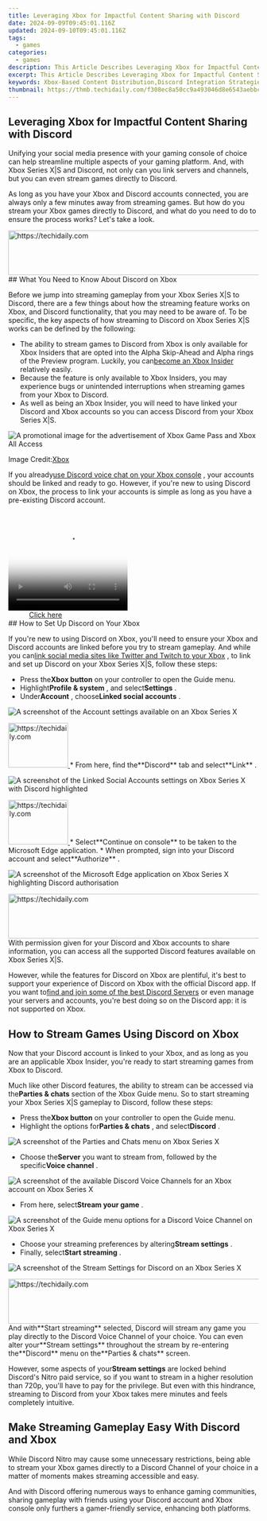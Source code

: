 ```yaml
---
title: Leveraging Xbox for Impactful Content Sharing with Discord
date: 2024-09-09T09:45:01.116Z
updated: 2024-09-10T09:45:01.116Z
tags:
  - games
categories:
  - games
description: This Article Describes Leveraging Xbox for Impactful Content Sharing with Discord
excerpt: This Article Describes Leveraging Xbox for Impactful Content Sharing with Discord
keywords: Xbox-Based Content Distribution,Discord Integration Strategies,Impactful Content Sharing Methods,Xbox Gaming Community Outreach,Discord and Social Media Collaboration,Creative Content Sharing on Xbox,Discord's Role in Modern Content Strategies
thumbnail: https://thmb.techidaily.com/f308ec8a50cc9a493046d8e6543aebbcad8cb9f6d5b3eda7f842ca1c1e275bb8.png
---
```


## Leveraging Xbox for Impactful Content Sharing with Discord

 Unifying your social media presence with your gaming console of choice can help streamline multiple aspects of your gaming platform. And, with Xbox Series X|S and Discord, not only can you link servers and channels, but you can even stream games directly to Discord.

 As long as you have your Xbox and Discord accounts connected, you are always only a few minutes away from streaming games. But how do you stream your Xbox games directly to Discord, and what do you need to do to ensure the process works? Let's take a look.

<!-- affiliate ads begin -->
<a href="https://appsumo.8odi.net/c/5597632/2123736/7443" target="_top" id="2123736">
  <img src="//a.impactradius-go.com/display-ad/7443-2123736" border="0" alt="https://techidaily.com" width="728" height="90"/>
</a>
<img height="0" width="0" src="https://appsumo.8odi.net/i/5597632/2123736/7443" style="position:absolute;visibility:hidden;" border="0" />
<!-- affiliate ads end -->
## What You Need to Know About Discord on Xbox

 Before we jump into streaming gameplay from your Xbox Series X|S to Discord, there are a few things about how the streaming feature works on Xbox, and Discord functionality, that you may need to be aware of. To be specific, the key aspects of how streaming to Discord on Xbox Series X|S works can be defined by the following:

* The ability to stream games to Discord from Xbox is only available for Xbox Insiders that are opted into the Alpha Skip-Ahead and Alpha rings of the Preview program. Luckily, you can[become an Xbox Insider](https://www.makeuseof.com/how-to-join-xbox-insider/) relatively easily.
* Because the feature is only available to Xbox Insiders, you may experience bugs or unintended interruptions when streaming games from your Xbox to Discord.
* As well as being an Xbox Insider, you will need to have linked your Discord and Xbox accounts so you can access Discord from your Xbox Series X|S.

![A promotional image for the advertisement of Xbox Game Pass and Xbox All Access](https://static1.makeuseofimages.com/wordpress/wp-content/uploads/2023/06/xbox-game-pass-stock-image.jpg)

 Image Credit:[Xbox](https://www.xbox.com/en-us/xbox-game-pass)

 If you already[use Discord voice chat on your Xbox console](https://www.makeuseof.com/use-discord-voice-chat-xbox-console/) , your accounts should be linked and ready to go. However, if you're new to using Discord on Xbox, the process to link your accounts is simple as long as you have a pre-existing Discord account.

<!-- affiliate ads begin -->
<span id="1265663">
					<video width="240" height="200" style="cursor:pointer"
           poster="//a.impactradius-go.com/display-clicktoplayimage/1265663.png"
           onclick="if(!this.playClicked){this.play();this.setAttribute('controls',true);this.playClicked=true;}">
	   <source src="//a.impactradius-go.com/display-ad/4482-1265663">
	   <img src="//a.impactradius-go.com/display-clicktoplayimage/1265663.png" style="border: none; height: 100%; width: 100%; object-fit: contain">
	</video>
	<div style="width:150px;text-align:center"><a href="javascript:window.open(decodeURIComponent('https%3A%2F%2Fmartinic.evyy.net%2Fc%2F5597632%2F1265663%2F4482'), '_blank');void(0);">Click here</a></div>
</span>
<img height="0" width="0" src="https://imp.pxf.io/i/5597632/1265663/4482" style="position:absolute;visibility:hidden;" border="0" />
<!-- affiliate ads end -->
## How to Set Up Discord on Your Xbox

 If you're new to using Discord on Xbox, you'll need to ensure your Xbox and Discord accounts are linked before you try to stream gameplay. And while you can[link social media sites like Twitter and Twitch to your Xbox](https://www.makeuseof.com/xbox-how-to-link-social-accounts/) , to link and set up Discord on your Xbox Series X|S, follow these steps:

* Press the**Xbox button** on your controller to open the Guide menu.
* Highlight**Profile & system** , and select**Settings** .
* Under**Account** , choose**Linked social accounts** .

![A screenshot of the Account settings available on an Xbox Series X](https://static1.makeuseofimages.com/wordpress/wp-content/uploads/2023/08/linked-social-accounts.jpg)

<!-- affiliate ads begin -->
<a href="https://aligracehair.sjv.io/c/5597632/2115926/19272" target="_top" id="2115926">
  <img src="//a.impactradius-go.com/display-ad/19272-2115926" border="0" alt="https://techidaily.com" width="120" height="90"/>
</a>
<img height="0" width="0" src="https://aligracehair.sjv.io/i/5597632/2115926/19272" style="position:absolute;visibility:hidden;" border="0" />
<!-- affiliate ads end -->
* From here, find the**Discord** tab and select**Link** .

![A screenshot of the Linked Social Accounts settings on Xbox Series X with Discord highlighted](https://static1.makeuseofimages.com/wordpress/wp-content/uploads/2023/08/link-discord.jpg)

<!-- affiliate ads begin -->
<a href="https://aligracehair.sjv.io/c/5597632/2115924/19272" target="_top" id="2115924">
  <img src="//a.impactradius-go.com/display-ad/19272-2115924" border="0" alt="https://techidaily.com" width="120" height="90"/>
</a>
<img height="0" width="0" src="https://aligracehair.sjv.io/i/5597632/2115924/19272" style="position:absolute;visibility:hidden;" border="0" />
<!-- affiliate ads end -->
* Select**Continue on console** to be taken to the Microsoft Edge application.
* When prompted, sign into your Discord account and select**Authorize** .

![A screenshot of the Microsoft Edge application on Xbox Series X highlighting Discord authorisation](https://static1.makeuseofimages.com/wordpress/wp-content/uploads/2023/08/authorize.jpg)

<!-- affiliate ads begin -->
<a href="https://ephamedtechinc.pxf.io/c/5597632/2137205/26400" target="_top" id="2137205">
  <img src="//a.impactradius-go.com/display-ad/26400-2137205" border="0" alt="https://techidaily.com" width="728" height="90"/>
</a>
<img height="0" width="0" src="https://ephamedtechinc.pxf.io/i/5597632/2137205/26400" style="position:absolute;visibility:hidden;" border="0" />
<!-- affiliate ads end -->
 With permission given for your Discord and Xbox accounts to share information, you can access all the supported Discord features available on Xbox Series X|S.

 However, while the features for Discord on Xbox are plentiful, it's best to support your experience of Discord on Xbox with the official Discord app. If you want to[find and join some of the best Discord Servers](https://www.makeuseof.com/tag/how-to-find-best-discord-servers/) or even manage your servers and accounts, you're best doing so on the Discord app: it is not supported on Xbox.

## How to Stream Games Using Discord on Xbox

 Now that your Discord account is linked to your Xbox, and as long as you are an applicable Xbox Insider, you're ready to start streaming games from Xbox to Discord.

 Much like other Discord features, the ability to stream can be accessed via the**Parties & chats** section of the Xbox Guide menu. So to start streaming your Xbox Series X|S gameplay to Discord, follow these steps:

* Press the**Xbox button** on your controller to open the Guide menu.
* Highlight the options for**Parties & chats** , and select**Discord** .

![A screenshot of the Parties and Chats menu on Xbox Series X](https://static1.makeuseofimages.com/wordpress/wp-content/uploads/2023/08/parties-and-chats.jpg)

* Choose the**Server** you want to stream from, followed by the specific**Voice channel** .

![A screenshot of the available Discord Voice Channels for an Xbox account on Xbox Series X](https://static1.makeuseofimages.com/wordpress/wp-content/uploads/2023/08/discord-voice-channels.jpg)

* From here, select**Stream your game** .

![A screenshot of the Guide menu options for a Discord Voice Channel on Xbox Series X](https://static1.makeuseofimages.com/wordpress/wp-content/uploads/2023/08/start-streaming-initial.jpg)

* Choose your streaming preferences by altering**Stream settings** .
* Finally, select**Start streaming** .

![A screenshot of the Stream Settings for Discord on an Xbox Series X](https://static1.makeuseofimages.com/wordpress/wp-content/uploads/2023/08/stream-settings.jpg)

<!-- affiliate ads begin -->
<a href="https://ephamedtechinc.pxf.io/c/5597632/2137213/26400" target="_top" id="2137213">
  <img src="//a.impactradius-go.com/display-ad/26400-2137213" border="0" alt="https://techidaily.com" width="728" height="90"/>
</a>
<img height="0" width="0" src="https://ephamedtechinc.pxf.io/i/5597632/2137213/26400" style="position:absolute;visibility:hidden;" border="0" />
<!-- affiliate ads end -->
 And with**Start streaming** selected, Discord will stream any game you play directly to the Discord Voice Channel of your choice. You can even alter your**Stream settings** throughout the stream by re-entering the**Discord** menu on the**Parties & chats** screen.

 However, some aspects of your**Stream settings** are locked behind Discord's Nitro paid service, so if you want to stream in a higher resolution than 720p, you'll have to pay for the privilege. But even with this hindrance, streaming to Discord from your Xbox takes mere minutes and feels completely intuitive.

## Make Streaming Gameplay Easy With Discord and Xbox

 While Discord Nitro may cause some unnecessary restrictions, being able to stream your Xbox games directly to a Discord Channel of your choice in a matter of moments makes streaming accessible and easy.

 And with Discord offering numerous ways to enhance gaming communities, sharing gameplay with friends using your Discord account and Xbox console only furthers a gamer-friendly service, enhancing both platforms.


<ins class="adsbygoogle"
     style="display:block"
     data-ad-format="autorelaxed"
     data-ad-client="ca-pub-7571918770474297"
     data-ad-slot="1223367746"></ins>



<ins class="adsbygoogle"
     style="display:block"
     data-ad-client="ca-pub-7571918770474297"
     data-ad-slot="8358498916"
     data-ad-format="auto"
     data-full-width-responsive="true"></ins>


